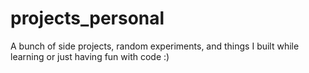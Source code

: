 # projects_personal
A bunch of side projects, random experiments, and things I built while learning or just having fun with code :)

